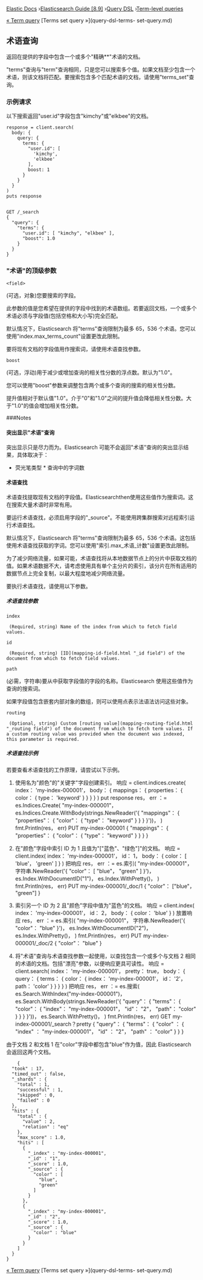 

[Elastic Docs](/guide/) ›[Elasticsearch Guide [8.9]](index.md) ›[Query
DSL](query-dsl.md) ›[Term-level queries](term-level-queries.md)

[« Term query](query-dsl-term-query.md) [Terms set query »](query-dsl-terms-
set-query.md)

## 术语查询

返回在提供的字段中包含一个或多个"精确**"术语的文档。

"terms"查询与"term"查询相同，只是您可以搜索多个值。如果文档至少包含一个术语，则该文档将匹配。要搜索包含多个匹配术语的文档，请使用"terms_set"查询。

### 示例请求

以下搜索返回"user.id"字段包含"kimchy"或"elkbee"的文档。

    
    
    response = client.search(
      body: {
        query: {
          terms: {
            "user.id": [
              'kimchy',
              'elkbee'
            ],
            boost: 1
          }
        }
      }
    )
    puts response
    
    
    GET /_search
    {
      "query": {
        "terms": {
          "user.id": [ "kimchy", "elkbee" ],
          "boost": 1.0
        }
      }
    }

### "术语"的顶级参数

`<field>`

    

(可选，对象)您要搜索的字段。

此参数的值是您希望在提供的字段中找到的术语数组。若要返回文档，一个或多个术语必须与字段值(包括空格和大小写)完全匹配。

默认情况下，Elasticsearch 将"terms"查询限制为最多 65，536 个术语。您可以使用"index.max_terms_count"设置更改此限制。

要将现有文档的字段值用作搜索词，请使用术语查找参数。

`boost`

    

(可选，浮动)用于减少或增加查询的相关性分数的浮点数。默认为"1.0"。

您可以使用"boost"参数来调整包含两个或多个查询的搜索的相关性分数。

提升值相对于默认值"1.0"。介于"0"和"1.0"之间的提升值会降低相关性分数。大于"1.0"的值会增加相关性分数。

###Notes

#### 突出显示"术语"查询

突出显示只是尽力而为。Elasticsearch 可能不会返回"术语"查询的突出显示结果，具体取决于：

* 荧光笔类型 * 查询中的字词数

#### 术语查找

术语查找提取现有文档的字段值。Elasticsearchthen使用这些值作为搜索词。这在搜索大量术语时非常有用。

要运行术语查找，必须启用字段的"_source"。不能使用跨集群搜索对远程索引运行术语查找。

默认情况下，Elasticsearch 将"terms"查询限制为最多 65，536 个术语。这包括使用术语查找获取的字词。您可以使用"索引.max_术语_计数"设置更改此限制。

为了减少网络流量，如果可能，术语查找将从本地数据节点上的分片中获取文档的值。如果术语数据不大，请考虑使用具有单个主分片的索引，该分片在所有适用的数据节点上完全复制，以最大程度地减少网络流量。

要执行术语查找，请使用以下参数。

##### 术语查找参数

`index`

     (Required, string) Name of the index from which to fetch field values. 
`id`

     (Required, string) [ID](mapping-id-field.html "_id field") of the document from which to fetch field values. 
`path`

    

(必需，字符串)要从中获取字段值的字段的名称。Elasticsearch 使用这些值作为查询的搜索词。

如果字段值包含嵌套内部对象的数组，则可以使用点表示法语法访问这些对象。

`routing`

     (Optional, string) Custom [routing value](mapping-routing-field.html "_routing field") of the document from which to fetch term values. If a custom routing value was provided when the document was indexed, this parameter is required. 

##### 术语查找示例

若要查看术语查找的工作原理，请尝试以下示例。

1. 使用名为"颜色"的"关键字"字段创建索引。           响应 = client.indices.create( index： 'my-index-000001'， body： { mappings： { properties： { color： { type： 'keyword' } } } } ) put response res， err ：= es.Indices.Create( "my-index-000001"， es.Indices.Create.WithBody(strings.NewReader('{ "mappings"： { "properties"： { "color"： { "type"： "keyword" } } } }'))， ) fmt.Println(res， err) PUT my-index-000001 { "mappings"： { "properties"： { "color"： { "type"： "keyword" } } } }

2. 在"颜色"字段中索引 ID 为 1 且值为"["蓝色"、"绿色"]"的文档。           响应 = client.index( index： 'my-index-000001'， id： 1， body： { color： [ 'blue'， 'green' ] } ) 把响应 res， err ：= es.索引( "my-index-000001"， 字符串.NewReader('{ "color"： [ "blue"， "green" ] }')， es.Index.WithDocumentID("1")， es.Index.WithPretty()， ) fmt.Println(res， err) PUT my-index-000001/_doc/1 { "color"： ["blue"， "green"] }

3. 索引另一个 ID 为 2 且"颜色"字段中值为"蓝色"的文档。           响应 = client.index( index： 'my-index-000001'， id： 2， body： { color： 'blue' } ) 放置响应 res， err ：= es.索引( "my-index-000001"， 字符串.NewReader('{ "color"： "blue" }')， es.Index.WithDocumentID("2")， es.Index.WithPretty()， ) fmt.Println(res， err) PUT my-index-000001/_doc/2 { "color"： "blue" }

4. 将"术语"查询与术语查找参数一起使用，以查找包含一个或多个与文档 2 相同的术语的文档。包括"漂亮"参数，以便响应更具可读性。           响应 = client.search( index： 'my-index-000001'， pretty： true， body： { query： { terms： { color： { index： 'my-index-000001'， id： '2'， path： 'color' } } } } ) 把响应 res， err ：= es.搜索( es.Search.WithIndex("my-index-000001")， es.Search.WithBody(strings.NewReader('{ "query"： { "terms"： { "color"： { "index"： "my-index-000001"， "id"： "2"， "path"： "color" } } } }'))， es.Search.WithPretty()， ) fmt.Println(res， err) GET my-index-000001/_search？pretty { "query"： { "terms"： { "color" ： { "index" ： "my-index-000001"， "id" ： "2"， "path" ： "color" } } }

由于文档 2 和文档 1 在"color"字段中都包含"blue"作为值，因此 Elasticsearch 会返回这两个文档。

    
        {
      "took" : 17,
      "timed_out" : false,
      "_shards" : {
        "total" : 1,
        "successful" : 1,
        "skipped" : 0,
        "failed" : 0
      },
      "hits" : {
        "total" : {
          "value" : 2,
          "relation" : "eq"
        },
        "max_score" : 1.0,
        "hits" : [
          {
            "_index" : "my-index-000001",
            "_id" : "1",
            "_score" : 1.0,
            "_source" : {
              "color" : [
                "blue",
                "green"
              ]
            }
          },
          {
            "_index" : "my-index-000001",
            "_id" : "2",
            "_score" : 1.0,
            "_source" : {
              "color" : "blue"
            }
          }
        ]
      }
    }

[« Term query](query-dsl-term-query.md) [Terms set query »](query-dsl-terms-
set-query.md)
